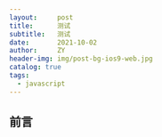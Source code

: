 ```yaml
---
layout:     post
title:      测试
subtitle:   测试
date:       2021-10-02
author:     ZY
header-img: img/post-bg-ios9-web.jpg
catalog: true
tags:
  - javascript
---
```


## 前言


